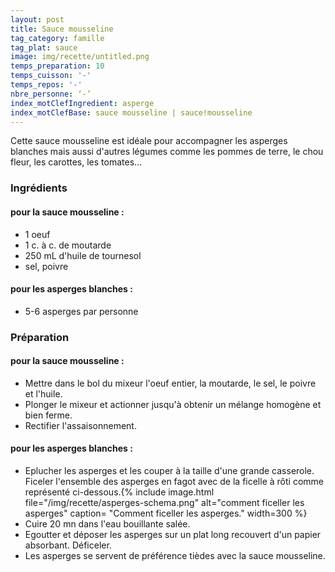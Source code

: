 ```yaml
---
layout: post
title: Sauce mousseline
tag_category: famille
tag_plat: sauce
image: img/recette/untitled.png
temps_preparation: 10
temps_cuisson: '-'
temps_repos: '-'
nbre_personne: ‘-’
index_motClefIngredient: asperge
index_motClefBase: sauce mousseline | sauce!mousseline
---
```

Cette sauce mousseline est idéale pour accompagner les asperges blanches mais aussi d'autres légumes comme les pommes de terre, le chou fleur, les carottes, les tomates...

### Ingrédients
#### pour la sauce mousseline :
* 1 oeuf
* 1 c. à c. de moutarde
* 250 mL d'huile de tournesol
* sel, poivre

#### pour les asperges blanches :
* 5-6 asperges par personne

### Préparation
#### pour la sauce mousseline :
* Mettre dans le bol du mixeur l'oeuf entier, la moutarde, le sel, le poivre et l'huile.
* Plonger le mixeur et actionner jusqu'à obtenir un mélange homogène et bien ferme.
* Rectifier l'assaisonnement.

#### pour les asperges blanches :
* Eplucher les asperges et les couper à la taille d'une grande casserole. Ficeler l'ensemble des asperges en fagot avec de la ficelle à rôti comme représenté ci-dessous.{% include image.html file="/img/recette/asperges-schema.png" alt="comment ficeller les asperges" caption= "Comment ficeller les asperges." width=300 %}
* Cuire 20 mn dans l'eau bouillante salée.
* Egoutter et déposer les asperges sur un plat long recouvert d'un papier absorbant. Déficeler.
* Les asperges se servent de préférence tièdes avec la sauce mousseline.
